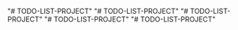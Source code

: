 "# TODO-LIST-PROJECT" 
"# TODO-LIST-PROJECT" 
"# TODO-LIST-PROJECT" 
"# TODO-LIST-PROJECT" 
"# TODO-LIST-PROJECT" 
